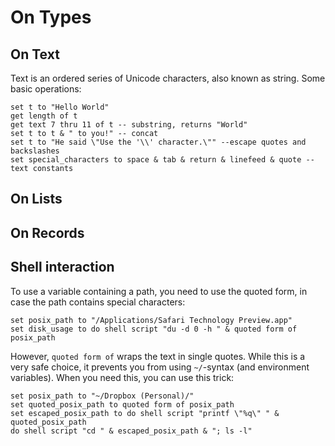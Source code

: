 On Types
========

On Text
-------

Text is an ordered series of Unicode characters, also known as string. Some basic operations:

	set t to "Hello World"
	get length of t
	get text 7 thru 11 of t -- substring, returns "World"
	set t to t & " to you!" -- concat
	set t to "He said \"Use the '\\' character.\"" --escape quotes and backslashes
	set special_characters to space & tab & return & linefeed & quote --text constants


On Lists
--------



On Records
----------



Shell interaction
-----------------

To use a variable containing a path, you need to use the quoted form, in case the path contains special characters:

	set posix_path to "/Applications/Safari Technology Preview.app"
	set disk_usage to do shell script "du -d 0 -h " & quoted form of posix_path

However, `quoted form of` wraps the text in single quotes. While this is a very safe choice, it prevents you from using `~/`-syntax (and environment variables). When you need this, you can use this trick:

	set posix_path to "~/Dropbox (Personal)/"
	set quoted_posix_path to quoted form of posix_path
	set escaped_posix_path to do shell script "printf \"%q\" " & quoted_posix_path
	do shell script "cd " & escaped_posix_path & "; ls -l"
